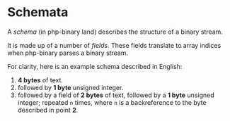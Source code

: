 # Schemata

A *schema* (in php-binary land) describes the structure of a binary stream.

It is made up of a number of *fields*. These fields translate to array indices when php-binary parses a binary stream.

For clarity, here is an example schema described in English:

 1. **4 bytes** of text.
 2. followed by **1 byte** unsigned integer.
 3. followed by a field of **2 bytes** of text, followed by a **1 byte** unsigned integer;
    repeated `n` times, where `n` is a backreference to the byte described in point **2**.
